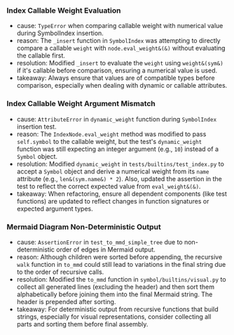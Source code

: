 ### Index Callable Weight Evaluation
- cause: `TypeError` when comparing callable weight with numerical value during SymbolIndex insertion.
- reason: The `_insert` function in `SymbolIndex` was attempting to directly compare a callable `weight` with `node.eval_weight&(&)` without evaluating the callable first.
- resolution: Modified `_insert` to evaluate the `weight` using `weight&(sym&)` if it's callable before comparison, ensuring a numerical value is used.
- takeaway: Always ensure that values are of compatible types before comparison, especially when dealing with dynamic or callable attributes.

### Index Callable Weight Argument Mismatch
- cause: `AttributeError` in `dynamic_weight` function during `SymbolIndex` insertion test.
- reason: The `IndexNode.eval_weight` method was modified to pass `self.symbol` to the callable weight, but the test's `dynamic_weight` function was still expecting an integer argument (e.g., `10`) instead of a `Symbol` object.
- resolution: Modified `dynamic_weight` in `tests/builtins/test_index.py` to accept a `Symbol` object and derive a numerical weight from its `name` attribute (e.g., `len&(sym.name&) * 2`). Also, updated the assertion in the test to reflect the correct expected value from `eval_weight&(&)`.
- takeaway: When refactoring, ensure all dependent components (like test functions) are updated to reflect changes in function signatures or expected argument types.

### Mermaid Diagram Non-Deterministic Output
- cause: `AssertionError` in `test_to_mmd_simple_tree` due to non-deterministic order of edges in Mermaid output.
- reason: Although children were sorted before appending, the recursive `walk` function in `to_mmd` could still lead to variations in the final string due to the order of recursive calls.
- resolution: Modified the `to_mmd` function in `symbol/builtins/visual.py` to collect all generated lines (excluding the header) and then sort them alphabetically before joining them into the final Mermaid string. The header is prepended after sorting.
- takeaway: For deterministic output from recursive functions that build strings, especially for visual representations, consider collecting all parts and sorting them before final assembly.
